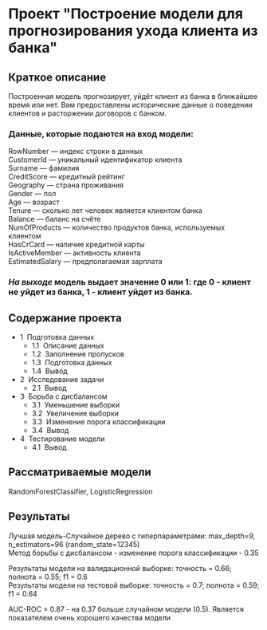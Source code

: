# Проект "Построение модели для прогнозирования ухода клиента из банка"

## Краткое описание
Построенная модель прогнозирует, уйдёт клиент из банка в ближайшее время или нет. Вам предоставлены исторические данные о поведении клиентов и расторжении договоров с банком.<br/>
### Данные, которые подаются на вход модели:<br/>
RowNumber — индекс строки в данных<br/>
CustomerId — уникальный идентификатор клиента<br/>
Surname — фамилия<br/>
CreditScore — кредитный рейтинг<br/>
Geography — страна проживания<br/>
Gender — пол<br/>
Age — возраст<br/>
Tenure — сколько лет человек является клиентом банка<br/>
Balance — баланс на счёте<br/>
NumOfProducts — количество продуктов банка, используемых клиентом<br/>
HasCrCard — наличие кредитной карты<br/>
IsActiveMember — активность клиента<br/>
EstimatedSalary — предполагаемая зарплата<br/>

### *На выходе* модель выдает значение **0 или 1**: где 0 - клиент не уйдет из банка, 1 - клиент уйдет из банка.

## Содержание проекта
<div class="toc"><ul class="toc-item"><li><span><span class="toc-item-num">1&nbsp;&nbsp;</span>Подготовка данных</span><ul class="toc-item"><li><span><span class="toc-item-num">1.1&nbsp;&nbsp;</span>Описание данных</span></li><li><span><span class="toc-item-num">1.2&nbsp;&nbsp;</span>Заполнение пропусков</span></li><li><span><span class="toc-item-num">1.3&nbsp;&nbsp;</span>Подготовка данных</span></li><li><span><span class="toc-item-num">1.4&nbsp;&nbsp;</span>Вывод</span></li></ul></li><li><span><span class="toc-item-num">2&nbsp;&nbsp;</span>Исследование задачи</span><ul class="toc-item"><li><span><span class="toc-item-num">2.1&nbsp;&nbsp;</span>Вывод</span></li></ul></li><li><span><span class="toc-item-num">3&nbsp;&nbsp;</span>Борьба с дисбалансом</span><ul class="toc-item"><li><span><span class="toc-item-num">3.1&nbsp;&nbsp;</span>Уменьшение выборки</span></li><li><span><span class="toc-item-num">3.2&nbsp;&nbsp;</span>Увеличение выборки</span></li><li><span><span class="toc-item-num">3.3&nbsp;&nbsp;</span>Изменение порога классификации</span></li><li><span><span class="toc-item-num">3.4&nbsp;&nbsp;</span>Вывод</span></li></ul></li><li><span><span class="toc-item-num">4&nbsp;&nbsp;</span>Тестирование модели</span><ul class="toc-item"><li><span><span class="toc-item-num">4.1&nbsp;&nbsp;</span>Вывод</span></li></ul></div>

## Рассматриваемые модели
RandomForestClassifier, LogisticRegression

## Результаты

Лучшая модель-Случайное дерево с гиперпараметрами: max_depth=9, n_estimators=96 (random_state=12345)<br/>
Метод борьбы с дисбалансом - изменение порога классификации - 0.35<br/>

Результаты модели на валидационной выборке: точность = 0.66; полнота = 0.55; f1 = 0.6<br/>
Результаты модели на тестовой выборке: точность = 0.7; полнота = 0.59; f1 = 0.64<br/>

AUC-ROC = 0.87 - на 0.37 больше случайном модели (0.5). Является показателем очень хорошего качества модели<br/>
